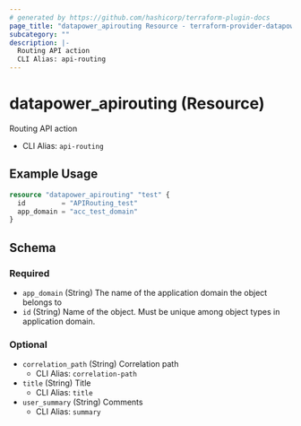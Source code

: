 ```yaml
---
# generated by https://github.com/hashicorp/terraform-plugin-docs
page_title: "datapower_apirouting Resource - terraform-provider-datapower"
subcategory: ""
description: |-
  Routing API action
  CLI Alias: api-routing
---
```


# datapower_apirouting (Resource)

Routing API action
  - CLI Alias: `api-routing`

## Example Usage

```terraform
resource "datapower_apirouting" "test" {
  id         = "APIRouting_test"
  app_domain = "acc_test_domain"
}
```

<!-- schema generated by tfplugindocs -->
## Schema

### Required

- `app_domain` (String) The name of the application domain the object belongs to
- `id` (String) Name of the object. Must be unique among object types in application domain.

### Optional

- `correlation_path` (String) Correlation path
  - CLI Alias: `correlation-path`
- `title` (String) Title
  - CLI Alias: `title`
- `user_summary` (String) Comments
  - CLI Alias: `summary`
